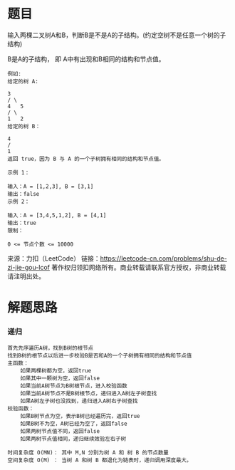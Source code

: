 # 题目
输入两棵二叉树A和B，判断B是不是A的子结构。(约定空树不是任意一个树的子结构)

B是A的子结构， 即 A中有出现和B相同的结构和节点值。

    例如:
    给定的树 A:
    
    3
    / \
    4   5
    / \
    1   2
    给定的树 B：
    
    4
    /
    1
    返回 true，因为 B 与 A 的一个子树拥有相同的结构和节点值。
    
    示例 1：
    
    输入：A = [1,2,3], B = [3,1]
    输出：false
    示例 2：
    
    输入：A = [3,4,5,1,2], B = [4,1]
    输出：true
    限制：
    
    0 <= 节点个数 <= 10000

来源：力扣（LeetCode）
链接：https://leetcode-cn.com/problems/shu-de-zi-jie-gou-lcof
著作权归领扣网络所有。商业转载请联系官方授权，非商业转载请注明出处。

# 解题思路
### 递归
    首先先序遍历A树，找到B树的根节点
    找到B树的根节点以后进一步校验B是否和A的一个子树拥有相同的结构和节点值
    主函数：
        如果两棵树都为空，返回true
        如果其中一颗树为空，返回false
        如果当前A树节点为B树根节点，进入校验函数
        如果当前A树节点不是B树根节点，递归进入A树左子树查找
        如果A树左子树也没找到，递归进入A树右子树查找
    校验函数：
        如果B树节点为空，表示B树已经遍历完，返回true
        如果B树不为空，A树已经为空了，返回false
        如果两树节点值不同，返回false
        如果两树节点值相同，递归继续效验左右子树

    时间复杂度 O(MN)： 其中 M,N 分别为树 A 和 树 B 的节点数量
    空间复杂度 O(M) ： 当树 A 和树 B 都退化为链表时，递归调用深度最大。